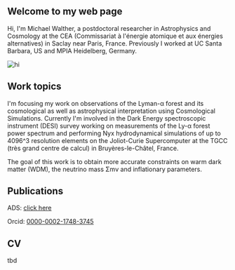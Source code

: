 ## Welcome to my web page

Hi, I'm  Michael Walther, a postdoctoral researcher in Astrophysics and Cosmology at the CEA (Commissariat à l'énergie atomique et aux énergies alternatives) in Saclay near Paris, France. Previously I worked at UC Santa Barbara, US and MPIA Heidelberg, Germany.

<img src="images/me.png" alt="hi" class="inline"/>

## Work topics

I'm focusing my work on observations of the Lyman-α forest and its cosmological as well as astrophysical interpretation using Cosmological Simulations. Currently I'm involved in the Dark Energy spectroscopic instrument (DESI) survey working on measurements of the Ly-α forest power spectrum and performing Nyx hydrodynamical simulations of up to 4096^3 resolution elements on the Joliot-Curie Supercomputer at the TGCC (très grand centre de calcul) in Bruyères-le-Châtel, France.

The goal of this work is to obtain more accurate constraints on warm dark matter (WDM), the neutrino mass Σmν and inflationary parameters.

## Publications

ADS:  [click here](https://ui.adsabs.harvard.edu/public-libraries/cATk6FUoS-eO6bimCvCCOg)

Orcid:  [0000-0002-1748-3745](http://orcid.org/0000-0002-1748-3745)

## CV

tbd
